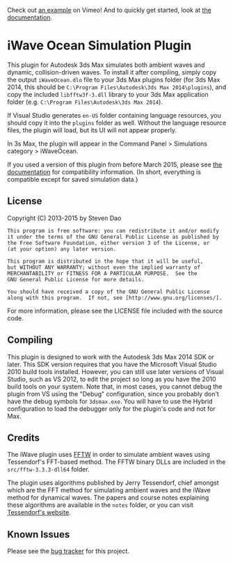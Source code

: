 Check out [an example](http://vimeo.com/83008229) on Vimeo!
And to quickly get started, look at [the documentation](http://sdao.github.io/iWaveOcean/).

iWave Ocean Simulation Plugin
=============================

This plugin for Autodesk 3ds Max simulates both ambient waves and dynamic, collision-driven waves.
To install it after compiling, simply copy the output `iWaveOcean.dlo` file to your 3ds Max plugins folder (for 3ds Max 2014, this should be `C:\Program Files\Autodesk\3ds Max 2014\plugins`), and copy the included `libfftw3f-3.dll` library to your 3ds Max application folder (e.g. `C:\Program Files\Autodesk\3ds Max 2014`).

If Visual Studio generates `en-US` folder containing language resources, you should copy it into the `plugins` folder as well. Without the language resource files, the plugin will load, but its UI will not appear properly.

In 3s Max, the plugin will appear in the Command Panel > Simulations category > iWaveOcean.

If you used a version of this plugin from before March 2015, please see [the documentation](http://sdao.github.io/iWaveOcean/) for compatibility information.
(In short, everything is compatible except for saved simulation data.)

License
-------
Copyright (C) 2013-2015 by Steven Dao

    This program is free software: you can redistribute it and/or modify
    it under the terms of the GNU General Public License as published by
    the Free Software Foundation, either version 3 of the License, or
    (at your option) any later version.

    This program is distributed in the hope that it will be useful,
    but WITHOUT ANY WARRANTY; without even the implied warranty of
    MERCHANTABILITY or FITNESS FOR A PARTICULAR PURPOSE.  See the
    GNU General Public License for more details.

    You should have received a copy of the GNU General Public License
    along with this program.  If not, see [http://www.gnu.org/licenses/].

For more information, please see the LICENSE file included with the source code.

Compiling
---------
This plugin is designed to work with the Autodesk 3ds Max 2014 SDK or later.
This SDK version requires that you have the Microsoft Visual Studio 2010 build tools installed.
However, you can still use later versions of Visual Studio, such as VS 2012, to edit the project so long as you have the 2010 build tools on your system.
Note that, in most cases, you cannot debug the plugin from VS using the "Debug" configuration, since you probably don't have the debug symbols for `3dsmax.exe`.
You will have to use the Hybrid configuration to load the debugger only for the plugin's code and not for Max.

Credits
-------
The iWave plugin uses [FFTW](http://fftw.org) in order to simulate ambient waves using Tessendorf's FFT-based method.
The FFTW binary DLLs are included in the `src/fftw-3.3.3-dll64` folder.

The plugin uses algorithms published by Jerry Tessendorf, chief amongst which are the FFT method for simulating ambient waves and the iWave method for dynamical waves.
The papers and course notes explaining these algorithms are available in the `notes` folder, or you can visit [Tessendorf's website](http://jerrytessendorf.blogspot.com).

Known Issues
------------
Please see the [bug tracker](https://github.com/sdao/iWaveOcean/issues) for this project.
